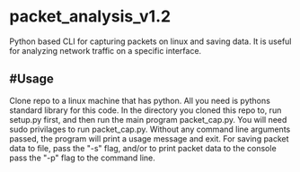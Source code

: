 # packet_analysis_v1.2

Python based CLI for capturing packets on linux and saving data. It is useful for analyzing
network traffic on a specific interface. 

#Usage
----
Clone repo to a linux machine that has python. All you need is pythons standard library for this code.
In the directory you cloned this repo to, run setup.py first, and then run the main program packet_cap.py.
You will need sudo privilages to run packet_cap.py. Without any command line arguments passed, the program 
will print a usage message and exit. For saving packet data to file, pass the "-s" flag, and/or to print packet data
to the console pass the "-p" flag to the command line. 

